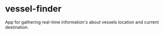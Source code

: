 # vessel-finder

App for gathering real-time information's about vessels location and current destination.
